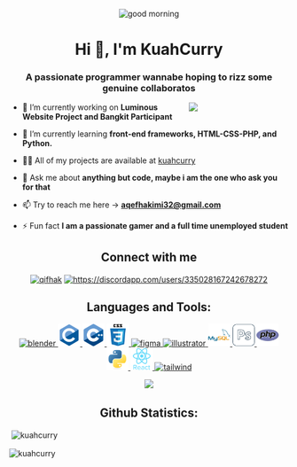 <p align = "center">
<img src = https://media1.tenor.com/m/GUg4S7RKSuoAAAAd/elden-ring-goty.gif alt = "good morning">

<h1 align="center">Hi 👋, I'm KuahCurry</h1>
<h3 align="center">A passionate programmer wannabe hoping to rizz some genuine collaboratos</h3>

<img src = https://media1.tenor.com/m/7ul3GUwByN0AAAAd/elden-ring.gif width = 180 align = right>

- 🔭 I’m currently working on **Luminous Website Project and Bangkit Participant**

- 🌱 I’m currently learning **front-end frameworks, HTML-CSS-PHP, and Python.**

- 👨‍💻 All of my projects are available at [kuahcurry](https://github.com/kuahcurry)

- 💬 Ask me about **anything but code, maybe i am the one who ask you for that**

- 📫 Try to reach me here -> **aqefhakimi32@gmail.com**

- ⚡ Fun fact **I am a passionate gamer and a full time unemployed student**

<h2 align="center">Connect with me</h2>
<p align="center">
<a href="https://instagram.com/qifhak" target="blank"><img align="center" src="https://raw.githubusercontent.com/rahuldkjain/github-profile-readme-generator/master/src/images/icons/Social/instagram.svg" alt="qifhak" height="30" width="40" /></a>
<a href="https://discord.gg/https://discordapp.com/users/335028167242678272" target="blank"><img align="center" src="https://raw.githubusercontent.com/rahuldkjain/github-profile-readme-generator/master/src/images/icons/Social/discord.svg" alt="https://discordapp.com/users/335028167242678272" height="30" width="40" /></a>
</p>

<h2 align="center">Languages and Tools:</h2>
<p align="center"> <a href="https://www.blender.org/" target="_blank" rel="noreferrer"> <img src="https://download.blender.org/branding/community/blender_community_badge_white.svg" alt="blender" width="40" height="40"/> </a> <a href="https://www.cprogramming.com/" target="_blank" rel="noreferrer"> <img src="https://raw.githubusercontent.com/devicons/devicon/master/icons/c/c-original.svg" alt="c" width="40" height="40"/> </a> <a href="https://www.w3schools.com/cpp/" target="_blank" rel="noreferrer"> <img src="https://raw.githubusercontent.com/devicons/devicon/master/icons/cplusplus/cplusplus-original.svg" alt="cplusplus" width="40" height="40"/> </a> <a href="https://www.w3schools.com/css/" target="_blank" rel="noreferrer"> <img src="https://raw.githubusercontent.com/devicons/devicon/master/icons/css3/css3-original-wordmark.svg" alt="css3" width="40" height="40"/> </a> <a href="https://www.figma.com/" target="_blank" rel="noreferrer"> <img src="https://www.vectorlogo.zone/logos/figma/figma-icon.svg" alt="figma" width="40" height="40"/> </a> <a href="https://www.adobe.com/in/products/illustrator.html" target="_blank" rel="noreferrer"> <img src="https://www.vectorlogo.zone/logos/adobe_illustrator/adobe_illustrator-icon.svg" alt="illustrator" width="40" height="40"/> </a> <a href="https://www.mysql.com/" target="_blank" rel="noreferrer"> <img src="https://raw.githubusercontent.com/devicons/devicon/master/icons/mysql/mysql-original-wordmark.svg" alt="mysql" width="40" height="40"/> </a> <a href="https://www.photoshop.com/en" target="_blank" rel="noreferrer"> <img src="https://raw.githubusercontent.com/devicons/devicon/master/icons/photoshop/photoshop-line.svg" alt="photoshop" width="40" height="40"/> </a> <a href="https://www.php.net" target="_blank" rel="noreferrer"> <img src="https://raw.githubusercontent.com/devicons/devicon/master/icons/php/php-original.svg" alt="php" width="40" height="40"/> </a> <a href="https://www.python.org" target="_blank" rel="noreferrer"> <img src="https://raw.githubusercontent.com/devicons/devicon/master/icons/python/python-original.svg" alt="python" width="40" height="40"/> </a> <a href="https://reactjs.org/" target="_blank" rel="noreferrer"> <img src="https://raw.githubusercontent.com/devicons/devicon/master/icons/react/react-original-wordmark.svg" alt="react" width="40" height="40"/> </a> <a href="https://tailwindcss.com/" target="_blank" rel="noreferrer"> <img src="https://www.vectorlogo.zone/logos/tailwindcss/tailwindcss-icon.svg" alt="tailwind" width="40" height="40"/> </a> </p>

<p align = center>
<img src = https://media1.tenor.com/m/Cxun3pcRBUAAAAAd/eldenring.gif>

<h2 align="center">Github Statistics:</h2>
<p>&nbsp;<img align="center" src="https://github-readme-stats.vercel.app/api?username=kuahcurry&show_icons=true&locale=en" alt="kuahcurry" /></p>

<p><img align="center" src="https://github-readme-streak-stats.herokuapp.com/?user=kuahcurry&" alt="kuahcurry" /></p>
